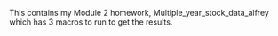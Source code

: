 This contains my Module 2 homework, Multiple_year_stock_data_alfrey which has 3 macros to run to get the results. 
